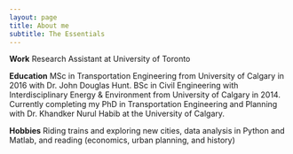 ```yaml
---
layout: page
title: About me
subtitle: The Essentials
---
```


**Work** Research Assistant at University of Toronto

**Education** MSc in Transportation Engineering from University of Calgary in 2016 with Dr. John Douglas Hunt. BSc in Civil Engineering with Interdisciplinary Energy & Environment from University of Calgary in 2014. Currently completing my PhD in Transportation Engineering and Planning with Dr. Khandker Nurul Habib at the University of Calgary.

**Hobbies** Riding trains and exploring new cities, data analysis in Python and Matlab, and reading (economics, urban planning, and history)
